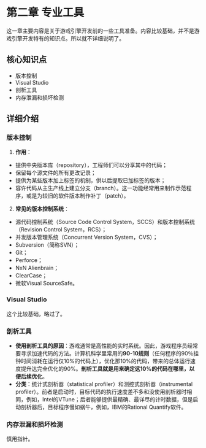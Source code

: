 # 第二章 专业工具

这一章主要内容是关于游戏引擎开发前的一些工具准备。内容比较基础，并不是游戏引擎开发特有的知识点。所以就不详细说明了。

## 核心知识点
- 版本控制
- Visual Studio
- 剖析工具
- 内存泄漏和损坏检测

## 详细介绍

### 版本控制

1. **作用**：

- 提供中央版本库（repository），工程师们可以分享其中的代码；
- 保留每个源文件的所有更改记录；
- 提供为某些版本加上标签的机制，供以后提取已加标签的版本；
- 容许代码从主生产线上建立分支（branch）。这一功能经常用来制作示范程序，或是为较旧的软件版本制作补丁（patch）。

2. **常见的版本控制系统**：

- 源代码控制系统（Source Code Control System，SCCS）和版本控制系统（Revision Control System，RCS）；
- 并发版本管理系统（Concurrent Version System，CVS）；
- Subversion（简称SVN）；
- Git；
- Perforce；
- NxN Alienbrain；
- ClearCase；
- 微软Visual SourceSafe。

### Visual Studio

这个比较基础，略过了。

### 剖析工具

- **使用剖析工具的原因**：游戏通常是高性能的实时系统。因此，游戏程序员经常要寻求加速代码的方法。计算机科学里常用的**90-10规则**（任何程序的90％挂钟时间消耗在运行仅10%的代码上），优化那10%的代码，带来的总体运行速度提升达完全优化的90%。**剖析工具就是用来确定这10%的代码在哪里，以便后续优化**。
- **分类**：统计式剖析器（statistical profiler）和测控式剖析器（instrumental profiler）。前者是启动时，目标代码的执行速度差不多和没使用剖析器时相同，例如，Intel的VTune；后者能够提供最精确、最详尽的计时数据，但是启动剖析器后，目标程序慢如蜗牛，例如，IBM的Rational Quantify软件。

### 内存泄漏和损坏检测
慎用指针。
